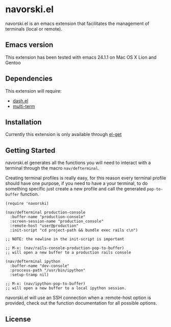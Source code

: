# navorski.el

navorski.el is an emacs extension that facilitates the management of
terminals (local or remote).

## Emacs version

This extension has been tested with emacs 24.1.1 on Mac OS X Lion
and Gentoo

## Dependencies

This extension will require:

* [dash.el](https://github.com/magnars/dash.el)
* [multi-term](https://github.com/emacsmirror/multi-term)

## Installation

Currently this extension is only available through [el-get](https://github.com/dimitri/el-get)

## Getting Started

navorski.el generates all the functions you will need to interact with
a terminal through the macro `nav/defterminal`.

Creating terminal profiles is really easy, for this reason every
terminal profile should have one purpose, if you need to have a
your terminal, to do something specific just create a new profile
and call the generated `pop-to-buffer` function.

```elisp
(require 'navorski)

(nav/defterminal production-console
  :buffer-name "production-console"
  :screen-session-name "production_console"
  :remote-host "user@production"
  :init-script "cd project-path && bundle exec rails c\n")

;; NOTE: the newline in the init-script is important

;; M-x: (nav/rails-console-production-pop-to-buffer)
;; will open a new buffer to a production rails console

(nav/defterminal ipython
  :buffer-name "dev-console"
  :proccess-path "/usr/bin/ipython"
  :setup-tramp nil)

;; M-x: (nav/ipython-pop-to-buffer)
;; will open a new buffer to a local ipython session.
```

navorski.el will use an SSH connection when a :remote-host option
is provided, check out the function documentation for all possible
options.

## License